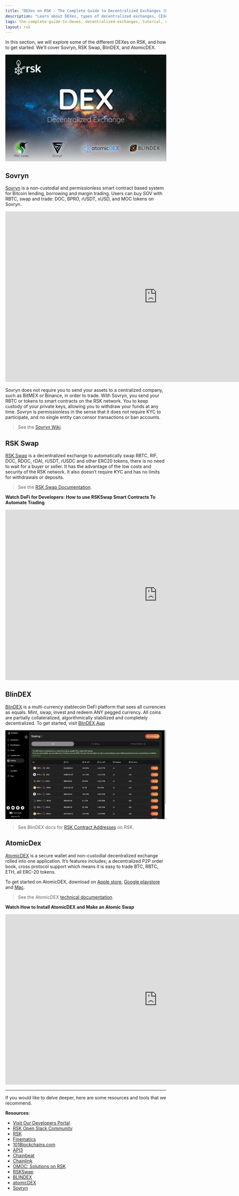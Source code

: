 ```yaml
---
title: "DEXes on RSK - The Complete Guide to Decentralized Exchanges (DEX)"
description: "Learn about DEXes, types of decentralized exchanges, CEXes vs DEXes, features of a DEX, and DEXes on Bitcoin"
tags: the-complete-guide-to-dexes, decentralized-exchanges, tutorial, overview, guides, tokens, sovryn, rskswap,tokenbridge, cross-chain, bridge, web3, bitcoin, rsk, peer-to-peer, blockchain, lend, borrow, yield-farming, order-books, automated-market-maker- AMMs
layout: rsk
---
```


In this section, we will explore some of the different DEXes on RSK, and how to get started. We'll cover Sovryn, RSK Swap, BlinDEX, and AtomicDEX.

![DEXes Banner Image](/assets/img/guides/dex/dexes-banner-image.jpg)

## Sovryn

[Sovryn](https://developers.rsk.co/solutions/sovryn/) is a non-custodial and permissionless smart contract based system for Bitcoin lending, borrowing and margin trading. Users can buy SOV with RBTC, swap and trade: DOC, BPRO, rUSDT, xUSD, and MOC tokens on Sovryn.

<div class="video-container">
  <iframe width="949" height="534" src="https://www.youtube.com/embed/EXoiMn-o4KU" frameborder="0" allow="accelerometer; autoplay; encrypted-media; gyroscope; picture-in-picture" allowfullscreen></iframe>
</div>

Sovryn does not require you to send your assets to a centralized company, such as BitMEX or Binance, in order to trade. With Sovryn, you send your RBTC or tokens to smart contracts on the RSK network. You to keep custody of your private keys, allowing you to withdraw your funds at any time. Sovryn is permissionless in the sense that it does not require KYC to participate, and no single entity can censor transactions or ban accounts.

> See the [Sovryn Wiki](https://wiki.sovryn.app/en/home).

## RSK Swap

[RSK Swap](https://app.rskswap.com/swap) is a decentralized exchange to automatically swap RBTC, RIF, DOC, RDOC, rDAI, rUSDT, rUSDC and other ERC20 tokens, there is no need to wait for a buyer or seller. It has the advantage of the low costs and security of the RSK network. It also doesn’t require KYC and has no limits for withdrawals or deposits.

> See the [RSK Swap Documentation](https://rskswap.com/docs/v2).

**Watch DeFi for Developers: How to use RSKSwap Smart Contracts To Automate Trading**

<div class="video-container">
  <iframe width="949" height="534" src="https://www.youtube.com/embed/cLKZSH7gqxI" frameborder="0" allow="accelerometer; autoplay; encrypted-media; gyroscope; picture-in-picture" allowfullscreen></iframe>
</div>

## BlinDEX

[BlinDEX](https://blindex.io/) is a multi-currency stablecoin DeFi platform that sees all currencies as equals. Mint, swap, invest and redeem ANY pegged currency. All coins are partially collateralized, algorithmically stabilized and completely decentralized. To get started, visit [BlinDEX App](https://app.blindex.io/)

![blindex-staking](/assets/img/guides/dex/blindex-staking.png)

> See BlinDEX docs for [RSK Contract Addresses](https://docs.blindex.io/smart-contracts/contracts-addresses#rsk-chain) on RSK.

## AtomicDex

[AtomicDEX](https://atomicdex.io/) is a secure wallet and non-custodial decentralized exchange rolled into one application. It’s features includes; a decentralized P2P order book, cross protocol support which means it is easy to trade BTC, RBTC, ETH, all ERC-20 tokens.

To get started on AtomicDEX, download on [Apple store](https://testflight.apple.com/join/c2mOLEoC), [Google playstore](https://play.google.com/apps/testing/com.komodoplatform.atomicdex) and [Mac](https://github.com/KomodoPlatform/atomicDEX-Desktop/releases/download/0.5.5a-beta/atomicdex-desktop-0.5.5-beta-osx-dmg.zip).

> See the AtomicDEX [technical documentation](https://developers.komodoplatform.com/basic-docs/atomicdex/introduction-to-atomicdex.html).

**Watch How to Install AtomicDEX and Make an Atomic Swap**

<div class="video-container">
  <iframe width="949" height="534" src="https://www.youtube.com/embed/4LhGFbLAKHk" frameborder="0" allow="accelerometer; autoplay; encrypted-media; gyroscope; picture-in-picture" allowfullscreen></iframe>
</div>

----

If you would like to delve deeper, here are some resources and tools that we recommend.

**Resources**:

- [Visit Our Developers Portal](https://github.com/rsksmart/devportal) 
- [RSK Open Slack Community](https://developers.rsk.co/slack/)
- [RSK](https://www.youtube.com/channel/UCYQSvSaqX8Q-XMbQmUG0yJg)
- [Finematics](https://www.youtube.com/c/Finematics)
- [101Blockchains.com](https://101blockchains.com/decentralized-exchanges/)
- [API3](https://developers.rsk.co/solutions/api3/)
- [Chainbeat](https://developers.rsk.co/solutions/chainbeat/)
- [Chainlink](https://developers.rsk.co/solutions/chainlink/)
- [OMOC: Solutions on RSK](https://developers.rsk.co/solutions/oraclemoneyonchain/)
- [RSKSwap](https://app.rskswap.com/swap)
- [BLINDEX](https://app.blindex.io/)
- [atomicDEX](https://atomicdex.io/)
- [Sovryn](https://live.sovryn.app/)